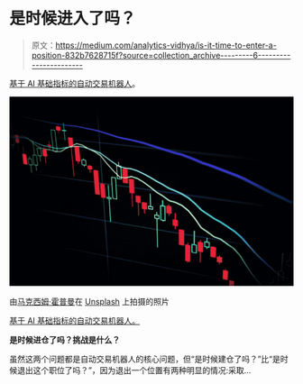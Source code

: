 # 是时候进入了吗？

> 原文：<https://medium.com/analytics-vidhya/is-it-time-to-enter-a-position-832b7628715f?source=collection_archive---------6----------------------->

[基于 AI 基础指标的自动交易机器人](https://github.com/MachineLearningMike/AI-Trading-Bot)。

![](img/0f56b0b87fa3495a6e645c90894c8e9b.png)

由[马克西姆·霍普曼](https://unsplash.com/@nampoh?utm_source=unsplash&utm_medium=referral&utm_content=creditCopyText)在 [Unsplash](https://unsplash.com/s/photos/trading?utm_source=unsplash&utm_medium=referral&utm_content=creditCopyText) 上拍摄的照片

[基于 AI 基础指标的自动交易机器人。](https://github.com/MachineLearningMike/AI-Trading-Bot)

**是时候进仓了吗？挑战是什么？**

虽然这两个问题都是自动交易机器人的核心问题，但“是时候建仓了吗？”比“是时候退出这个职位了吗？”，因为退出一个位置有两种明显的情况:采取…